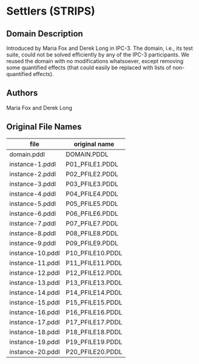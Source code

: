 # Settlers (STRIPS)

## Domain Description

Introduced by Maria Fox and Derek Long in IPC-3.
The domain, i.e., its test suite, could not be solved efficiently by any of the IPC-3 participants.
We reused the domain with no modifications whatsoever, except removing some quantified effects (that could easily be replaced with lists of non-quantified effects).

## Authors

Maria Fox and Derek Long

## Original File Names

| file             | original name    |
|------------------|------------------|
| domain.pddl      | DOMAIN.PDDL      |
| instance-1.pddl  | P01_PFILE1.PDDL  |
| instance-2.pddl  | P02_PFILE2.PDDL  |
| instance-3.pddl  | P03_PFILE3.PDDL  |
| instance-4.pddl  | P04_PFILE4.PDDL  |
| instance-5.pddl  | P05_PFILE5.PDDL  |
| instance-6.pddl  | P06_PFILE6.PDDL  |
| instance-7.pddl  | P07_PFILE7.PDDL  |
| instance-8.pddl  | P08_PFILE8.PDDL  |
| instance-9.pddl  | P09_PFILE9.PDDL  |
| instance-10.pddl | P10_PFILE10.PDDL |
| instance-11.pddl | P11_PFILE11.PDDL |
| instance-12.pddl | P12_PFILE12.PDDL |
| instance-13.pddl | P13_PFILE13.PDDL |
| instance-14.pddl | P14_PFILE14.PDDL |
| instance-15.pddl | P15_PFILE15.PDDL |
| instance-16.pddl | P16_PFILE16.PDDL |
| instance-17.pddl | P17_PFILE17.PDDL |
| instance-18.pddl | P18_PFILE18.PDDL |
| instance-19.pddl | P19_PFILE19.PDDL |
| instance-20.pddl | P20_PFILE20.PDDL |
